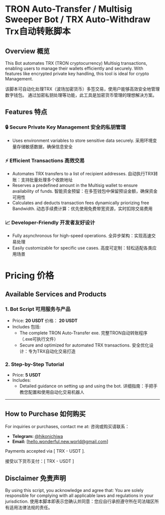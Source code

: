# TRON Auto-Transfer / Multisig Sweeper Bot / TRX Auto-Withdraw Trx自动转账脚本

## Overview 概览
This Bot automates TRX (TRON cryptocurrency) Multisig transactions, enabling users to manage their wallets efficiently and securely. 
With features like encrypted private key handling, this tool is ideal for crypto Management. 

该脚本可自动化处理TRX（波场加密货币）多签交易，使用户能够高效安全地管理数字钱包。
通过加密私钥处理等功能，此工具是加密货币管理的理想解决方案。

## Features 特点
  


### 🔒 Secure Private Key Management 安全的私钥管理
- Uses environment variables to store sensitive data securely. 采用环境变量存储敏感数据，确保信息安全

### ⚡ Efficient Transactions 高效交易
- Automates TRX transfers to a list of recipient addresses. 自动执行TRX转账：支持批量处理多个收款地址
- Reserves a predefined amount in the Multisig wallet to ensure availability of funds. 智能资金预留：在多签钱包中保留预设金额，确保资金可用性
- Calculates and deducts transaction fees dynamically priorizing free Bandwidth. 动态手续费计算：优先使用免费带宽资源，实时扣除交易费用


### 📈 Developer-Friendly 开发者友好设计
- Fully asynchronous for high-speed operations. 全异步架构：实现高速交易处理
- Easily customizable for specific use cases. 高度可定制：轻松适配各类应用场景

# Pricing 价格

## Available Services and Products 

### 1. **Bot Script** 可用服务与产品
- Price: **20 USDT** 价格： **20 USDT**
- Includes 包括:
  - The complete TRON Auto-Transfer exe. 完整TRON自动转账程序（.exe可执行文件）
  - Secure and optimized for automated TRX transactions. 安全优化设计：专为TRX自动化交易打造

### 2. **Step-by-Step Tutorial**
- Price: **5 USDT**
- Includes:
  - Detailed guidance on setting up and using the bot. 详细指南：手把手教您配置和使用自动化交易机器人
---

## How to Purchase 如何购买
For inquiries or purchases, contact me at: 咨询或购买请联系：
- **Telegram:** [@hikonichiwa](https://t.me/hikonichiwa)
- **Email:** [hello.wonderful.new.world@gmail.com]

Payments accepted via [ TRX - USDT ].

接受以下货币支付：[ TRX - USDT ]

## Disclaimer 免责声明
 By using this script, you acknowledge and agree that: You are solely responsible for complying with all applicable laws and regulations in your jurisdiction.
 使用本脚本即表示您确认并同意：您应自行承担遵守所在司法辖区所有适用法律法规的责任。

 

